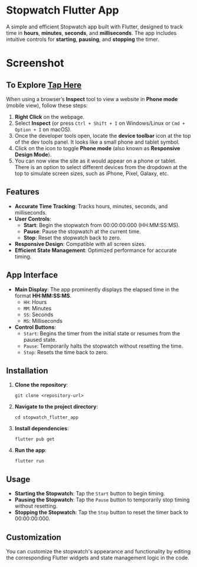 # Stopwatch Flutter App

A simple and efficient Stopwatch app built with Flutter, designed to track time in **hours**, **minutes**, **seconds**, and **milliseconds**. The app includes intuitive controls for **starting**, **pausing**, and **stopping** the timer.

# Screenshot

## To Explore [Tap Here](https://stopwatch-flutter.netlify.app/)

When using a browser’s **Inspect** tool to view a website in **Phone mode** (mobile view), follow these steps:

1. **Right Click** on the webpage.
2. Select **Inspect** (or press `Ctrl + Shift + I` on Windows/Linux or `Cmd + Option + I` on macOS).
3. Once the developer tools open, locate the **device toolbar** icon at the top of the dev tools panel. It looks like a small phone and tablet symbol.
4. Click on the icon to toggle **Phone mode** (also known as **Responsive Design Mode**).
5. You can now view the site as it would appear on a phone or tablet. There is an option to select different devices from the dropdown at the top to simulate screen sizes, such as iPhone, Pixel, Galaxy, etc.

## Features

- **Accurate Time Tracking**: Tracks hours, minutes, seconds, and milliseconds.
- **User Controls**:
  - **Start**: Begin the stopwatch from 00:00:00:000 (HH:MM:SS:MS).
  - **Pause**: Pause the stopwatch at the current time.
  - **Stop**: Reset the stopwatch back to zero.
- **Responsive Design**: Compatible with all screen sizes.
- **Efficient State Management**: Optimized performance for accurate timing.

## App Interface

- **Main Display**: The app prominently displays the elapsed time in the format **HH:MM:SS:MS**.
  - `HH`: Hours
  - `MM`: Minutes
  - `SS`: Seconds
  - `MS`: Milliseconds
- **Control Buttons**:
  - `Start`: Begins the timer from the initial state or resumes from the paused state.
  - `Pause`: Temporarily halts the stopwatch without resetting the time.
  - `Stop`: Resets the time back to zero.

## Installation

1. **Clone the repository**:
   ```
   git clone <repository-url>
   ```
2. **Navigate to the project directory**:
   ```
   cd stopwatch_flutter_app
   ```
3. **Install dependencies**:
   ```
   flutter pub get
   ```

4. **Run the app**:
   ```
   flutter run
   ```

## Usage

- **Starting the Stopwatch**: Tap the `Start` button to begin timing.
- **Pausing the Stopwatch**: Tap the `Pause` button to temporarily stop timing without resetting.
- **Stopping the Stopwatch**: Tap the `Stop` button to reset the timer back to 00:00:00:000.

## Customization

You can customize the stopwatch's appearance and functionality by editing the corresponding Flutter widgets and state management logic in the code.
